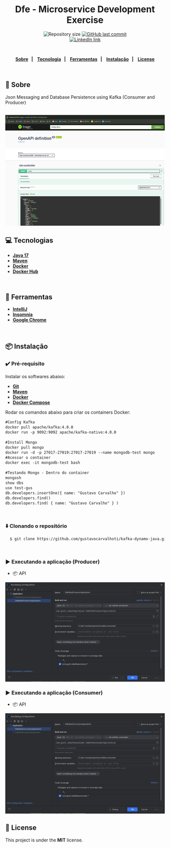 <h1 align="center">
  Dfe - Microservice Development Exercise
</h1>
<p align="center">
  <img alt="Repository size" src="https://img.shields.io/github/repo-size/gustavocarvalhoti/kafka-dynamo-java?color=15c3d6"/>
  <a href="https://github.com/gustavocarvalhoti/kafka-dynamo-java/commits/main">
    <img alt="GitHub last commit" src="https://img.shields.io/github/last-commit/gustavocarvalhoti/kafka-dynamo-java?color=15c3d6"/>
  </a>
 <br>
  <a href="https://www.linkedin.com/in/gustavocarvalho-ti/">
      <img alt="LinkedIn link" src="https://img.shields.io/badge/-Gustavo%20Carvalho-0077B5?style=flat&amp;logo=Linkedin&amp;logoColor=white" height="25px">
  </a> 
</p>
<strong>
<br>
<p align="center">
  <a href="#bookmark-sobre">Sobre</a>&nbsp;&nbsp;&nbsp;|&nbsp;&nbsp;&nbsp;
  <a href="#computer-tecnologias">Tecnologia</a>&nbsp;&nbsp;&nbsp;|&nbsp;&nbsp;&nbsp;
  <a href="#wrench-ferramentas">Ferramentas</a>&nbsp;&nbsp;&nbsp;|&nbsp;&nbsp;&nbsp;
  <a href="#package-instalação">Instalação</a>&nbsp;&nbsp;&nbsp;|&nbsp;&nbsp;&nbsp;
  <a href="#memo-license">License</a>
</p>
</strong>
<br>

## :bookmark: Sobre

Json Messaging and Database Persistence using Kafka (Consumer and Producer) <br>
<br>

<p align="center">
    <img alt="Screens" src=".github/swagger.png" height="350px" />
</p>

## :computer: Tecnologias

- **[Java 17](https://www.oracle.com/java/technologies/javase/jdk17-0-13-later-archive-downloads.html)**
- **[Maven](https://maven.apache.org/)**
- **[Docker](https://www.docker.com/)**
- **[Docker Hub](https://hub.docker.com/)**

<br>

## :wrench: Ferramentas

- **[IntelliJ](https://www.jetbrains.com/)**
- **[Insomnia](https://insomnia.rest/)**
- **[Google Chrome](https://www.google.com/chrome/)**

<br>

## :package: Instalação

### :heavy_check_mark: **Pré-requisito**

Instalar os softwares abaixo:

- **[Git](https://git-scm.com/)**
- **[Maven](https://maven.apache.org/)**
- **[Docker](https://www.docker.com/)**
- **[Docker Compose](https://docs.docker.com/compose/install/)**

Rodar os comandos abaixo para criar os containers Docker:

````
#Config Kafka
docker pull apache/kafka:4.0.0
docker run -p 9092:9092 apache/kafka-native:4.0.0

#Install Mongo
docker pull mongo
docker run -d -p 27017-27019:27017-27019 --name mongodb-test mongo
#Acessar o container
docker exec -it mongodb-test bash

#Testando Mongo - Dentro do container
mongosh
show dbs
use test-gus
db.developers.insertOne({ name: "Gustavo Carvalho" })
db.developers.find()
db.developers.find( { name: "Gustavo Carvalho" } )
````

<br>

### :arrow_down: **Clonando o repositório**

```sh
  $ git clone https://github.com/gustavocarvalhoti/kafka-dynamo-java.git
```

<br>

### :arrow_forward: **Executando a aplicação (Producer)**

- :package: API

![img.png](img.png)<br>

### :arrow_forward: **Executando a aplicação (Consumer)**

- :package: API

![img_1.png](img_2.png) <br>

## :memo: License

This project is under the **MIT** license.